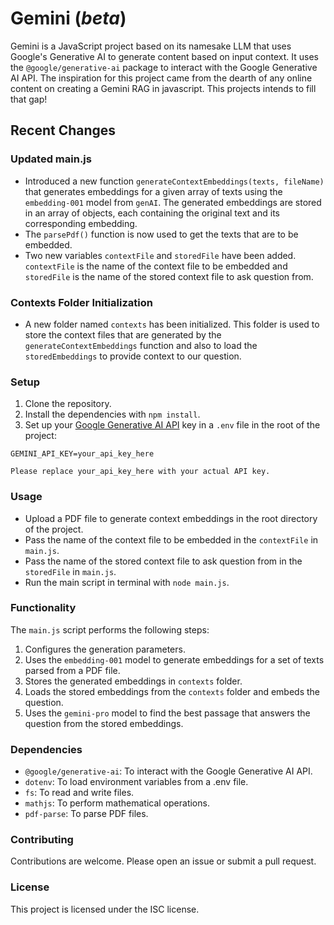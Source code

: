# Gemini (*beta*)

Gemini is a JavaScript project based on its namesake LLM that uses Google's Generative AI to generate content based on input context. It uses the `@google/generative-ai` package to interact with the Google Generative AI API. The inspiration for this project came from the dearth of any online content on creating a Gemini RAG in javascript. This projects intends to fill that gap!

## Recent Changes

### Updated main.js

- Introduced a new function `generateContextEmbeddings(texts, fileName)` that generates embeddings for a given array of texts using the `embedding-001` model from `genAI`. The generated embeddings are stored in an array of objects, each containing the original text and its corresponding embedding.
- The `parsePdf()` function is now used to get the texts that are to be embedded.
- Two new variables `contextFile` and `storedFile` have been added. `contextFile` is the name of the context file to be embedded and `storedFile` is the name of the stored context file to ask question from.

### Contexts Folder Initialization

- A new folder named `contexts` has been initialized. This folder is used to store the context files that are generated by the `generateContextEmbeddings` function and also to load the `storedEmbeddings` to provide context to our question.

### Setup

1. Clone the repository.
2. Install the dependencies with `npm install`.
3. Set up your [Google Generative AI API](https://makersuite.google.com/) key in a `.env` file in the root of the project:

```
GEMINI_API_KEY=your_api_key_here

Please replace your_api_key_here with your actual API key.
```

### Usage

- Upload a PDF file to generate context embeddings in the root directory of the project.
- Pass the name of the context file to be embedded in the `contextFile` in `main.js`.
- Pass the name of the stored context file to ask question from in the `storedFile` in `main.js`.
- Run the main script in terminal with `node main.js`.

### Functionality 

The `main.js` script performs the following steps:

1. Configures the generation parameters.
2. Uses the `embedding-001` model to generate embeddings for a set of texts parsed from a PDF file.
3. Stores the generated embeddings in `contexts` folder.
4. Loads the stored embeddings from the `contexts` folder and embeds the question.
5. Uses the `gemini-pro` model to find the best passage that answers the question from the stored embeddings.
   
### Dependencies

- `@google/generative-ai`: To interact with the Google Generative AI API.
- `dotenv`: To load environment variables from a .env file.
- `fs`: To read and write files.
- `mathjs`: To perform mathematical operations.
- `pdf-parse`: To parse PDF files.
  
### Contributing

Contributions are welcome. Please open an issue or submit a pull request.

### License

This project is licensed under the ISC license.
